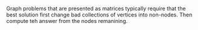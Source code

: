 Graph problems that are presented as matrices typically require that the best solution first change bad collections of vertices into non-nodes. Then compute teh answer from the nodes remanining.